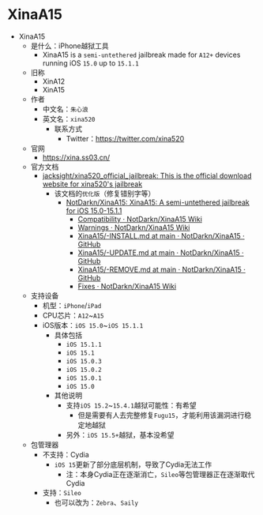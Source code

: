 # XinaA15

* XinaA15
  * 是什么：iPhone越狱工具
    * XinaA15 is a `semi-untethered` jailbreak made for `A12+` devices running iOS `15.0` up to `15.1.1`
  * 旧称
    * XinA12
    * XinA15
  * 作者
    * 中文名：`朱心浪`
    * 英文名：`xina520`
      * 联系方式
        * Twitter：https://twitter.com/xina520
  * 官网
    * https://xina.ss03.cn/
  * 官方文档
    * [jacksight/xina520_official_jailbreak: This is the official download website for xina520's jailbreak](https://github.com/jacksight/xina520_official_jailbreak)
      * 该文档的`优化版`（修复错别字等）
        * [NotDarkn/XinaA15: XinaA15: A semi-untethered jailbreak for iOS 15.0-15.1.1](https://github.com/NotDarkn/XinaA15)
          * [Compatibility · NotDarkn/XinaA15 Wiki](https://github.com/NotDarkn/XinaA15/wiki/Compatibility)
          * [Warnings · NotDarkn/XinaA15 Wiki](https://github.com/NotDarkn/XinaA15/wiki/Warnings)
          * [XinaA15/-INSTALL.md at main · NotDarkn/XinaA15 · GitHub](https://github.com/NotDarkn/XinaA15/blob/main/-INSTALL.md)
          * [XinaA15/-UPDATE.md at main · NotDarkn/XinaA15 · GitHub](https://github.com/NotDarkn/XinaA15/blob/main/-UPDATE.md)
          * [XinaA15/-REMOVE.md at main · NotDarkn/XinaA15 · GitHub](https://github.com/NotDarkn/XinaA15/blob/main/-REMOVE.md)
          * [Fixes · NotDarkn/XinaA15 Wiki](https://github.com/NotDarkn/XinaA15/wiki/Fixes)
  * 支持设备
    * 机型：`iPhone`/`iPad`
    * CPU芯片：`A12`~`A15`
    * iOS版本：`iOS 15.0`~`iOS 15.1.1`
      * 具体包括
        * `iOS 15.1.1`
        * `iOS 15.1`
        * `iOS 15.0.3`
        * `iOS 15.0.2`
        * `iOS 15.0.1`
        * `iOS 15.0`
      * 其他说明
        * 支持`iOS 15.2`~`15.4.1`越狱可能性：有希望
          * 但是需要有人去完整修复`Fugu15`，才能利用该漏洞进行稳定地越狱
        * 另外：`iOS 15.5+`越狱，基本没希望
  * 包管理器
    * 不支持：Cydia
      * `iOS 15`更新了部分底层机制，导致了Cydia无法工作
        * 注：本身Cydia正在逐渐消亡，`Sileo`等包管理器正在逐渐取代Cydia
    * 支持：`Sileo`
      * 也可以改为：`Zebra`、`Saily`
